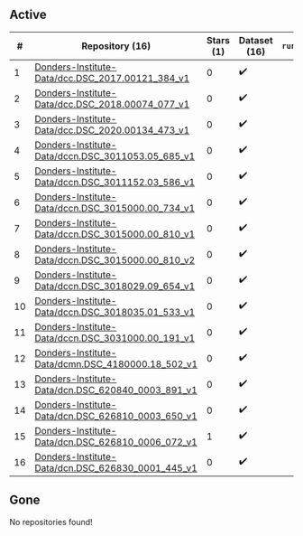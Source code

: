 ## Active
| # | Repository (16) | Stars (1) | Dataset (16) | `run` | `containers-run` |
| --- | --- | --- | --- | --- | --- |
| 1 | [Donders-Institute-Data/dcc.DSC_2017.00121_384_v1](https://github.com/Donders-Institute-Data/dcc.DSC_2017.00121_384_v1) | 0 | :heavy_check_mark: |  |  |
| 2 | [Donders-Institute-Data/dcc.DSC_2018.00074_077_v1](https://github.com/Donders-Institute-Data/dcc.DSC_2018.00074_077_v1) | 0 | :heavy_check_mark: |  |  |
| 3 | [Donders-Institute-Data/dcc.DSC_2020.00134_473_v1](https://github.com/Donders-Institute-Data/dcc.DSC_2020.00134_473_v1) | 0 | :heavy_check_mark: |  |  |
| 4 | [Donders-Institute-Data/dccn.DSC_3011053.05_685_v1](https://github.com/Donders-Institute-Data/dccn.DSC_3011053.05_685_v1) | 0 | :heavy_check_mark: |  |  |
| 5 | [Donders-Institute-Data/dccn.DSC_3011152.03_586_v1](https://github.com/Donders-Institute-Data/dccn.DSC_3011152.03_586_v1) | 0 | :heavy_check_mark: |  |  |
| 6 | [Donders-Institute-Data/dccn.DSC_3015000.00_734_v1](https://github.com/Donders-Institute-Data/dccn.DSC_3015000.00_734_v1) | 0 | :heavy_check_mark: |  |  |
| 7 | [Donders-Institute-Data/dccn.DSC_3015000.00_810_v1](https://github.com/Donders-Institute-Data/dccn.DSC_3015000.00_810_v1) | 0 | :heavy_check_mark: |  |  |
| 8 | [Donders-Institute-Data/dccn.DSC_3015000.00_810_v2](https://github.com/Donders-Institute-Data/dccn.DSC_3015000.00_810_v2) | 0 | :heavy_check_mark: |  |  |
| 9 | [Donders-Institute-Data/dccn.DSC_3018029.09_654_v1](https://github.com/Donders-Institute-Data/dccn.DSC_3018029.09_654_v1) | 0 | :heavy_check_mark: |  |  |
| 10 | [Donders-Institute-Data/dccn.DSC_3018035.01_533_v1](https://github.com/Donders-Institute-Data/dccn.DSC_3018035.01_533_v1) | 0 | :heavy_check_mark: |  |  |
| 11 | [Donders-Institute-Data/dccn.DSC_3031000.00_191_v1](https://github.com/Donders-Institute-Data/dccn.DSC_3031000.00_191_v1) | 0 | :heavy_check_mark: |  |  |
| 12 | [Donders-Institute-Data/dcmn.DSC_4180000.18_502_v1](https://github.com/Donders-Institute-Data/dcmn.DSC_4180000.18_502_v1) | 0 | :heavy_check_mark: |  |  |
| 13 | [Donders-Institute-Data/dcn.DSC_620840_0003_891_v1](https://github.com/Donders-Institute-Data/dcn.DSC_620840_0003_891_v1) | 0 | :heavy_check_mark: |  |  |
| 14 | [Donders-Institute-Data/dcn.DSC_626810_0003_650_v1](https://github.com/Donders-Institute-Data/dcn.DSC_626810_0003_650_v1) | 0 | :heavy_check_mark: |  |  |
| 15 | [Donders-Institute-Data/dcn.DSC_626810_0006_072_v1](https://github.com/Donders-Institute-Data/dcn.DSC_626810_0006_072_v1) | 1 | :heavy_check_mark: |  |  |
| 16 | [Donders-Institute-Data/dcn.DSC_626830_0001_445_v1](https://github.com/Donders-Institute-Data/dcn.DSC_626830_0001_445_v1) | 0 | :heavy_check_mark: |  |  |

## Gone
No repositories found!
